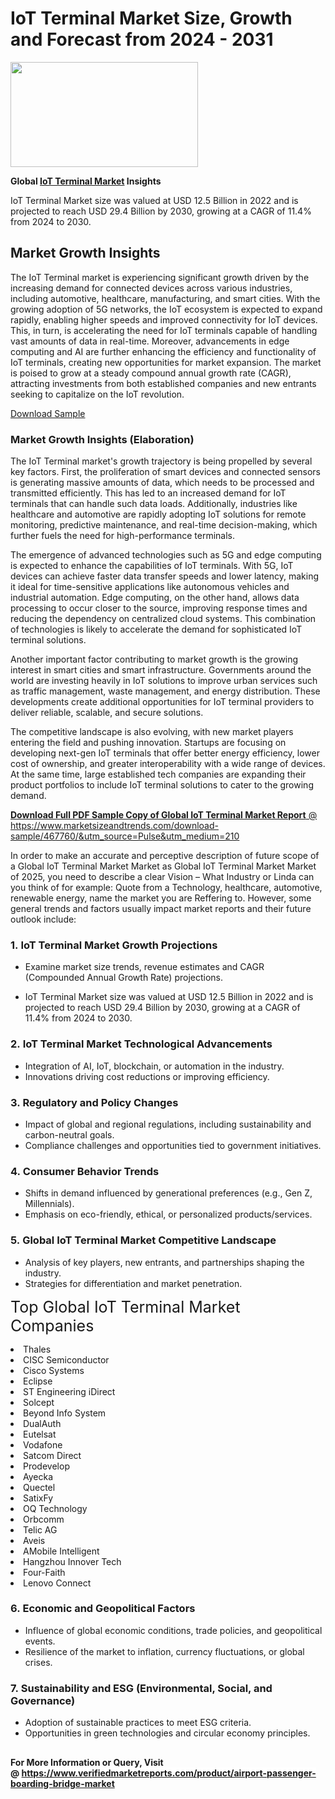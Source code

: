 <H1>IoT Terminal Market Size, Growth and Forecast from 2024 - 2031</H1><img class="aligncenter size-medium wp-image-584254" src="https://thirdeyenews.in/wp-content/uploads/2024/09/Global-Market-Research-300x168.jpeg" alt="" width="300" height="168" /><p><strong>Global&nbsp;<a href="https://www.marketsizeandtrends.com/download-sample/467760/&amp;utm_source=Pulse&amp;utm_medium=210">IoT Terminal Market</a> Insights</strong></p><p>IoT Terminal Market size was valued at USD 12.5 Billion in 2022 and is projected to reach USD 29.4 Billion by 2030, growing at a CAGR of 11.4% from 2024 to 2030.</p><p><h2>Market Growth Insights</h2> <p>The IoT Terminal market is experiencing significant growth driven by the increasing demand for connected devices across various industries, including automotive, healthcare, manufacturing, and smart cities. With the growing adoption of 5G networks, the IoT ecosystem is expected to expand rapidly, enabling higher speeds and improved connectivity for IoT devices. This, in turn, is accelerating the need for IoT terminals capable of handling vast amounts of data in real-time. Moreover, advancements in edge computing and AI are further enhancing the efficiency and functionality of IoT terminals, creating new opportunities for market expansion. The market is poised to grow at a steady compound annual growth rate (CAGR), attracting investments from both established companies and new entrants seeking to capitalize on the IoT revolution.</p> <p><a href="#">Download Sample</a></p> <h3>Market Growth Insights (Elaboration)</h3> <p>The IoT Terminal market's growth trajectory is being propelled by several key factors. First, the proliferation of smart devices and connected sensors is generating massive amounts of data, which needs to be processed and transmitted efficiently. This has led to an increased demand for IoT terminals that can handle such data loads. Additionally, industries like healthcare and automotive are rapidly adopting IoT solutions for remote monitoring, predictive maintenance, and real-time decision-making, which further fuels the need for high-performance terminals.</p> <p>The emergence of advanced technologies such as 5G and edge computing is expected to enhance the capabilities of IoT terminals. With 5G, IoT devices can achieve faster data transfer speeds and lower latency, making it ideal for time-sensitive applications like autonomous vehicles and industrial automation. Edge computing, on the other hand, allows data processing to occur closer to the source, improving response times and reducing the dependency on centralized cloud systems. This combination of technologies is likely to accelerate the demand for sophisticated IoT terminal solutions.</p> <p>Another important factor contributing to market growth is the growing interest in smart cities and smart infrastructure. Governments around the world are investing heavily in IoT solutions to improve urban services such as traffic management, waste management, and energy distribution. These developments create additional opportunities for IoT terminal providers to deliver reliable, scalable, and secure solutions.</p> <p>The competitive landscape is also evolving, with new market players entering the field and pushing innovation. Startups are focusing on developing next-gen IoT terminals that offer better energy efficiency, lower cost of ownership, and greater interoperability with a wide range of devices. At the same time, large established tech companies are expanding their product portfolios to include IoT terminal solutions to cater to the growing demand.</p> <p><a href="#"></p><p><span class=""><strong>Download Full PDF Sample Copy of Global IoT Terminal Market Report</strong> @ <a href="https://www.marketsizeandtrends.com/download-sample/467760/&amp;utm_source=Pulse&amp;utm_medium=210" target="_blank">https://www.marketsizeandtrends.com/download-sample/467760/&amp;utm_source=Pulse&amp;utm_medium=210</a></span></p><p>In order to make an accurate and perceptive description of future scope of a Global&nbsp;IoT Terminal Market Market as Global&nbsp;IoT Terminal Market Market of 2025, you need to describe a clear Vision &ndash; What Industry or Linda can you think of for example: Quote from a Technology, healthcare, automotive, renewable energy, name the market you are Reffering to. However, some general trends and factors usually impact market reports and their future outlook include:</p><h3>1.&nbsp;<strong>IoT Terminal Market Growth Projections</strong></h3><ul><li>Examine market size trends, revenue estimates and CAGR (Compounded Annual Growth Rate) projections.</li><li><p>IoT Terminal Market size was valued at USD 12.5 Billion in 2022 and is projected to reach USD 29.4 Billion by 2030, growing at a CAGR of 11.4% from 2024 to 2030.</p></li></ul><h3>2.&nbsp;<strong>IoT Terminal Market Technological Advancements</strong></h3><ul><li>Integration of AI, IoT, blockchain, or automation in the industry.</li><li>Innovations driving cost reductions or improving efficiency.</li></ul><h3>3.&nbsp;<strong>Regulatory and Policy Changes</strong></h3><ul><li>Impact of global and regional regulations, including sustainability and carbon-neutral goals.</li><li>Compliance challenges and opportunities tied to government initiatives.</li></ul><h3>4.&nbsp;<strong>Consumer Behavior Trends</strong></h3><ul><li>Shifts in demand influenced by generational preferences (e.g., Gen Z, Millennials).</li><li>Emphasis on eco-friendly, ethical, or personalized products/services.</li></ul><h3>5.&nbsp;<strong>Global IoT Terminal Market Competitive Landscape</strong></h3><ul><li>Analysis of key players, new entrants, and partnerships shaping the industry.</li><li>Strategies for differentiation and market penetration.</li></ul><p data-pm-slice="1 1 []"><span style="color: inherit; font-family: inherit; font-size: 25px;">Top Global IoT Terminal Market Companies</span></p><div class="" data-test-id=""><p><li>Thales</li><li> CISC Semiconductor</li><li> Cisco Systems</li><li> Eclipse</li><li> ST Engineering iDirect</li><li> Solcept</li><li> Beyond Info System</li><li> DualAuth</li><li> Eutelsat</li><li> Vodafone</li><li> Satcom Direct</li><li> Prodevelop</li><li> Ayecka</li><li> Quectel</li><li> SatixFy</li><li> OQ Technology</li><li> Orbcomm</li><li> Telic AG</li><li> Aveis</li><li> AMobile Intelligent</li><li> Hangzhou Innover Tech</li><li> Four-Faith</li><li> Lenovo Connect</li></p></div><h3>6.&nbsp;<strong>Economic and Geopolitical Factors</strong></h3><ul><li>Influence of global economic conditions, trade policies, and geopolitical events.</li><li>Resilience of the market to inflation, currency fluctuations, or global crises.</li></ul><h3>7.&nbsp;<strong>Sustainability and ESG (Environmental, Social, and Governance)</strong></h3><ul><li>Adoption of sustainable practices to meet ESG criteria.</li><li>Opportunities in green technologies and circular economy principles.</li></ul><h2><strong style="font-size: 14px;">For More Information or Query, Visit @&nbsp;</strong><a style="background-color: #ffffff; font-size: 14px;" href="https://www.marketsizeandtrends.com/report/iot-terminal-market/" target="_blank">https://www.verifiedmarketreports.com/product/airport-passenger-boarding-bridge-market</a></h2>

